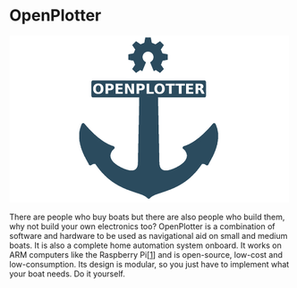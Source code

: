 # OpenPlotter

![](.gitbook/assets/openplotter500x300.png)

There are people who buy boats but there are also people who build them, why not build your own electronics too? OpenPlotter is a combination of software and hardware to be used as navigational aid on small and medium boats. It is also a complete home automation system onboard. It works on ARM computers like the Raspberry Pi\[[1](https://www.raspberrypi.org)\] and is open-source, low-cost and low-consumption. Its design is modular, so you just have to implement what your boat needs. Do it yourself.

